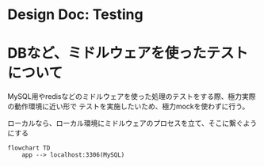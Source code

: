 # Design Doc: Testing


# DBなど、ミドルウェアを使ったテストについて
MySQL用やredisなどのミドルウェアを使った処理のテストをする際、極力実際の動作環境に近い形で
テストを実施したいため、極力mockを使わずに行う。

ローカルなら、ローカル環境にミドルウェアのプロセスを立て、そこに繋ぐようにする

```mermaid
flowchart TD
    app --> localhost:3306(MySQL)
```

